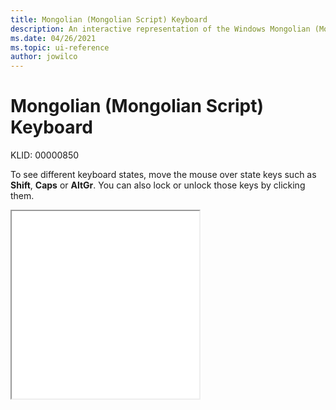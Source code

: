 ```yaml
---
title: Mongolian (Mongolian Script) Keyboard
description: An interactive representation of the Windows Mongolian (Mongolian Script) keyboard. To see different keyboard states, click or move the mouse over the state keys.
ms.date: 04/26/2021
ms.topic: ui-reference
author: jowilco
---
```


# Mongolian (Mongolian Script) Keyboard

KLID: 00000850

To see different keyboard states, move the mouse over state keys such as **Shift**, **Caps** or **AltGr**. You can also lock or unlock those keys by clicking them.

<iframe src="kbdmonmo.html" height="300"></iframe>
